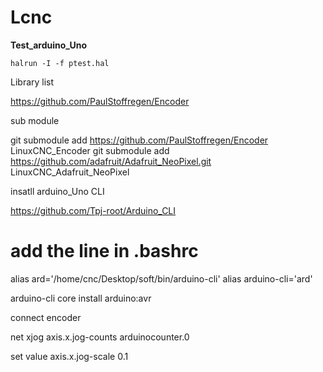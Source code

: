# Lcnc



**Test_arduino_Uno**

```
halrun -I -f ptest.hal
```



Library list

https://github.com/PaulStoffregen/Encoder



sub module


git submodule add https://github.com/PaulStoffregen/Encoder LinuxCNC_Encoder
git submodule add https://github.com/adafruit/Adafruit_NeoPixel.git LinuxCNC_Adafruit_NeoPixel





insatll arduino_Uno CLI

https://github.com/Tpj-root/Arduino_CLI

# add the line in .bashrc
alias ard='/home/cnc/Desktop/soft/bin/arduino-cli'
alias arduino-cli='ard'



arduino-cli core install arduino:avr 







connect encoder

net xjog axis.x.jog-counts   arduinocounter.0

set value   axis.x.jog-scale 0.1

